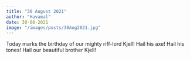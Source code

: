 ```yaml
---
title: "30 August 2021"
author: "Havamal"
date: 30-08-2021
image: "/images/posts/30Aug2021.jpg"
---
```


Today marks the birthday of our mighty riff-lord Kjell!
Hail his axe! Hail his tones! Hail our beautiful brother Kjell!